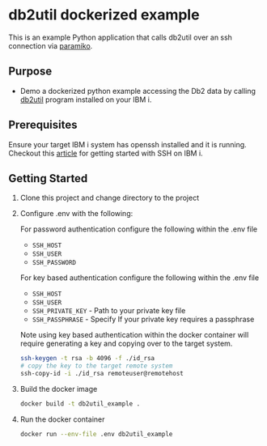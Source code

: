 # db2util dockerized example

This is an example Python application that calls db2util over an ssh connection
via [paramiko](https://github.com/paramiko/paramiko).

## Purpose

- Demo a dockerized python example accessing the Db2 data by calling [db2util](https://github.com/IBM/ibmi-db2util) program installed on your IBM i.

## Prerequisites

Ensure your target IBM i system has openssh installed and it is running.
Checkout this [article](https://www.seidengroup.com/2020/11/16/getting-started-with-ssh-for-ibm-i/) for getting started with SSH on IBM i.

## Getting Started

1) Clone this project and change directory to the project

2) Configure .env with the following:

    For password authentication configure the following within the .env file

    - `SSH_HOST`
    - `SSH_USER`
    - `SSH_PASSWORD`

    For key based authentication configure the following within the .env file

    - `SSH_HOST`
    - `SSH_USER`
    - `SSH_PRIVATE_KEY` - Path to your private key file
    - `SSH_PASSPHRASE` - Specify If your private key requires a passphrase

    Note using key based authentication within the docker container will require
    generating a key and copying over to the target system.

   ```bash
   ssh-keygen -t rsa -b 4096 -f ./id_rsa
   # copy the key to the target remote system
   ssh-copy-id -i ./id_rsa remoteuser@remotehost
   ```

3) Build the docker image

   ```bash
   docker build -t db2util_example .
   ```

4) Run the docker container

   ```bash
   docker run --env-file .env db2util_example
   ```
